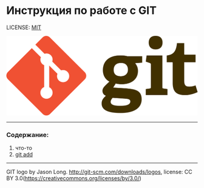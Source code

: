 # Инструкция по работе с GIT

LICENSE: [MIT](./license.md)

![git-logo](/assets/git-logo.png)

---

### Содержание:
1. что-то
2. [git add](./add.md)

---

GIT logo by Jason Long. http://git-scm.com/downloads/logos, license: CC BY 3.0(https://creativecommons.org/licenses/by/3.0/)